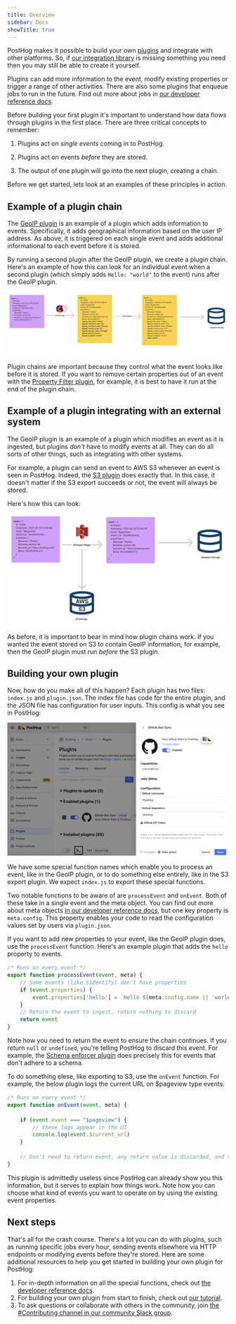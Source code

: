 ```yaml
---
title: Overview
sidebar: Docs
showTitle: true
---
```


PostHog makes it possible to build your own [plugins](/docs/plugins/overview) and integrate with other platforms. So, if [our integration library](/integrations) is missing something you need then you may still be able to create it yourself.

Plugins can add more information to the event, modify existing properties or trigger a range of other activities. There are also some plugins that enqueue jobs to run in the future. Find out more about jobs in [our developer reference docs](/docs/plugins/build/reference#jobs-1).

Before building your first plugin it's important to understand how data flows through plugins in the first place. There are three critical concepts to remember:

1. Plugins act on _single events_ coming in to PostHog.

2. Plugins act on events _before_ they are stored.

3. The output of one plugin will go into the next plugin, creating a chain.

Before we get started, lets look at an examples of these principles in action. 

## Example of a plugin chain

The [GeoIP plugin](/integrations/geoip) is an example of a plugin which adds information to events. Specifically, it adds geographical information based on the user IP address. As above, it is triggered on each single event and adds additional informational to each event before it is stored.

By running a second plugin after the GeoIP plugin, we create a plugin chain. Here's an example of how this can look for an individual event when a second plugin (which simply adds ```Hello: "world"``` to the event) runs after the GeoIP plugin. 

![GeoIP Plugin Example](../../../images/plugins/geoip-plugin-example.png)

Plugin chains are important because they control what the event looks like before it is stored. If you want to remove certain properties out of an event with the [Property Filter plugin](/integrations/property-filter), for example, it is best to have it run at the end of the plugin chain. 

## Example of a plugin integrating with an external system

The GeoIP plugin is an example of a plugin which modifies an event as it is ingested, but plugins _don't_ have to modify events at all. They can do all sorts of other things, such as integrating with other systems.

For example, a plugin can send an event to AWS S3 whenever an event is seen in PostHog. Indeed, the [S3 plugin](https://posthog.com/plugins/s3-export) does exactly that. In this case, it doesn't matter if the S3 export succeeds or not, the event will always be stored.

Here's how this can look:

![S3 Plugin Example](../../../images/plugins/s3-plugin-example.png)

As before, it is important to bear in mind how plugin chains work. If you wanted the event stored on S3 to contain GeoIP information, for example, then the GeoIP plugin must run _before_ the S3 plugin. 

## Building your own plugin

Now, how do you make all of this happen? Each plugin has two files: `index.js` and `plugin.json`. The index file has code for the entire plugin, and the JSON file has configuration for user inputs. This config is what you see in PostHog:

![Plugin Configuration Example](../../../images/plugins/plugin-config.png)

We have some special function names which enable you to process an event, like in the GeoIP plugin, or to do something else entirely, like in the S3 export plugin. We expect `index.js` to export these special functions.

Two notable functions to be aware of are `processEvent` and `onEvent`. Both of these take in a single event and the meta object. You can find out more about meta objects [in our developer reference docs](/docs/plugins/build/reference#pluginmeta), but one key property is `meta.config`. This property enables your code to read the configuration values set by users via `plugin.json`.

If you want to add new properties to your event, like the GeoIP plugin does, use the `processEvent` function. Here's an example plugin that adds the `hello` property to events.

```js
/* Runs on every event */
export function processEvent(event, meta) {
    // Some events (like $identify) don't have properties
    if (event.properties) {
        event.properties['hello'] = `Hello ${meta.config.name || 'world'}`
    }
    // Return the event to ingest, return nothing to discard  
    return event
}
```

Note how you need to return the event to ensure the chain continues. If you return `null` or `undefined`, you're telling PostHog to discard this event. For example, the [Schema enforcer plugin](https://github.com/PostHog/posthog-schema-enforcer-plugin) does precisely this for events that don't adhere to a schema.

To do something elese, like exporting to S3, use the `onEvent` function. For example, the below plugin logs the current URL on $pageview type events:

```js
/* Runs on every event */
export function onEvent(event, meta) {

    if (event.event === "$pageview") {
        // these logs appear in the UI
        console.log(event.$current_url)
    }

    // Don't need to return event, any return value is discarded, and the event is not modified
}
```

This plugin is admittedly useless since PostHog can already show you this information, but it serves to explain how things work. Note how you can choose what kind of events you want to operate on by using the existing event properties.

## Next steps

That's all for the crash course. There's a lot you can do with plugins, such as running specific jobs every hour, sending events elsewhere via HTTP endpoints or modifying events before they're stored. Here are some additional resources to help you get started in building your own plugin for PostHog:

1. For in-depth information on all the special functions, check out [the developer reference docs](/docs/plugins/build/reference).
2. For building your own plugin from start to finish, check out [our tutorial](/docs/plugins/build/tutorial).
3. To ask questions or collaborate with others in the community, join [the #Contributing channel in our community Slack group](/slack).